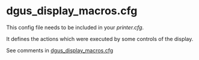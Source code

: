 dgus_display_macros.cfg
=======================

This config file needs to be included in your *printer.cfg*. 

It defines the actions which were executed by some controls of the display.

See comments in [dgus_display_macros.cfg](../../config/dgus_display_macros.cfg) 
